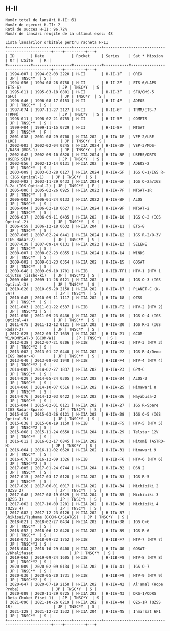 ## H-II

    Număr total de lansări H-II: 61
    Număr de eșecuri H-II: 2
    Rată de succes H-II: 96.72%
    Număr de lansări reușite de la ultimul eșec: 48
    
    Lista lansărilor orbitale pentru racheta H-II
    +----------+-----------------+------------+-----------+-----------------------------------+----+---------+---+
    | ID       | Date            | Rocket     | Series    | Sat * Mission                     | Or | LSite   | R |
    +----------+-----------------+------------+-----------+-----------------------------------+----+---------+---+
    | 1994-007 | 1994-02-03 2220 | H-II       | H-II-1F   | OREX                              | JP | TNSC*Y  | S |
    | 1994-056 | 1994-08-28 0750 | H-II       | H-II-2F   | ETS-6/LAPS (ETS-6)                | JP | TNSC*Y  | S |
    | 1995-011 | 1995-03-18 0801 | H-II       | H-II-3F   | SFU/GMS-5 (SFU)                   | JP | TNSC*Y  | S |
    | 1996-046 | 1996-08-17 0153 | H-II       | H-II-4F   | ADEOS                             | JP | TNSC*Y  | S |
    | 1997-074 | 1997-11-27 2127 | H-II       | H-II-6F   | TRMM/ETS-7 (TRMM)                 | JP | TNSC*Y  | S |
    | 1998-011 | 1998-02-21 0755 | H-II       | H-II-5F   | COMETS                            | JP | TNSC*Y  | S |
    | 1999-F04 | 1999-11-15 0729 | H-II       | H-II-8F   | MTSAT                             | JP | TNSC*Y  | F |
    | 2001-038 | 2001-08-29 0700 | H-IIA 202  | H-IIA-1F  | VEP-2/LRE (LRE)                   | JP | TNSC*Y  | S |
    | 2002-003 | 2002-02-04 0245 | H-IIA 2024 | H-IIA-2F  | VEP-3/MDS-1/DASH (MDS-1)          | JP | TNSC*Y  | S |
    | 2002-042 | 2002-09-10 0820 | H-IIA 2024 | H-IIA-3F  | USERS/DRTS (USERS SEM)            | JP | TNSC*Y  | S |
    | 2002-056 | 2002-12-14 0131 | H-IIA 202  | H-IIA-4F  | ADEOS-2                           | JP | TNSC*Y  | S |
    | 2003-009 | 2003-03-28 0127 | H-IIA 2024 | H-IIA-5F  | IGS O-1/IGS R-1 (IGS Optical-1)   | JP | TNSC*Y  | S |
    | 2003-F02 | 2003-11-29 0433 | H-IIA 2024 | H-IIA-6F  | IGS O-2a/IGS R-2a (IGS Optical-2) | JP | TNSC*Y  | F |
    | 2005-006 | 2005-02-26 0925 | H-IIA 2022 | H-IIA-7F  | MTSAT-1R                          | JP | TNSC*Y  | S |
    | 2006-002 | 2006-01-24 0133 | H-IIA 2022 | H-IIA-8F  | ALOS                              | JP | TNSC*Y  | S |
    | 2006-004 | 2006-02-18 0627 | H-IIA 2024 | H-IIA-9F  | MTSAT-2                           | JP | TNSC*Y  | S |
    | 2006-037 | 2006-09-11 0435 | H-IIA 202  | H-IIA-10  | IGS O-2 (IGS Optical-2)           | JP | TNSC*Y  | S |
    | 2006-059 | 2006-12-18 0632 | H-IIA 204  | H-IIA-11  | ETS-8                             | JP | TNSC*Y  | S |
    | 2007-005 | 2007-02-24 0441 | H-IIA 2024 | H-IIA-12  | IGS R-2/O-3V (IGS Radar-2)        | JP | TNSC*Y  | S |
    | 2007-039 | 2007-09-14 0131 | H-IIA 2022 | H-IIA-13  | SELENE                            | JP | TNSC*Y  | S |
    | 2008-007 | 2008-02-23 0855 | H-IIA 2024 | H-IIA-14  | WINDS                             | JP | TNSC*Y  | S |
    | 2009-002 | 2009-01-23 0354 | H-IIA 202  | H-IIA-15  | GOSAT                             | JP | TNSC*Y  | S |
    | 2009-048 | 2009-09-10 1701 | H-IIB      | H-IIB-TF1 | HTV-1 (HTV 1 Gijutso jissho-ki)   | JP | TNSC*Y2 | S |
    | 2009-066 | 2009-11-28 0121 | H-IIA 202  | H-IIA-16  | IGS O-3 (IGS Optical-3)           | JP | TNSC*Y  | S |
    | 2010-020 | 2010-05-20 2158 | H-IIA 202  | H-IIA-17  | PLANET-C (K-SAT)                  | JP | TNSC*Y  | S |
    | 2010-045 | 2010-09-11 1117 | H-IIA 202  | H-IIA-18  | QZSS                              | JP | TNSC*Y  | S |
    | 2011-003 | 2011-01-22 0537 | H-IIB      | H-IIB-F2  | HTV-2 (HTV 2)                     | JP | TNSC*Y2 | S |
    | 2011-050 | 2011-09-23 0436 | H-IIA 202  | H-IIA-19  | IGS O-4 (IGS Optical-4)           | JP | TNSC*Y  | S |
    | 2011-075 | 2011-12-12 0121 | H-IIA 202  | H-IIA-20  | IGS R-3 (IGS Radar-3)             | JP | TNSC*Y  | S |
    | 2012-025 | 2012-05-17 1639 | H-IIA 202  | H-IIA-21  | GCOM-W1/KOMPSAT-3 (GCOM-W1)       | JP | TNSC*Y  | S |
    | 2012-038 | 2012-07-21 0206 | H-IIB      | H-IIB-F3  | HTV-3 (HTV 3)                     | JP | TNSC*Y2 | S |
    | 2013-002 | 2013-01-27 0440 | H-IIA 202  | H-IIA-22  | IGS R-4/Demo (IGS Radar-4)        | JP | TNSC*Y  | S |
    | 2013-040 | 2013-08-03 1948 | H-IIB      | H-IIB-F4  | HTV-4 (HTV 4)                     | JP | TNSC*Y2 | S |
    | 2014-009 | 2014-02-27 1837 | H-IIA 202  | H-IIA-23  | GPM-C                             | JP | TNSC*Y  | S |
    | 2014-029 | 2014-05-24 0305 | H-IIA 202  | H-IIA-24  | ALOS-2                            | JP | TNSC*Y  | S |
    | 2014-060 | 2014-10-07 0516 | H-IIA 202  | H-IIA-25  | Himawari 8                        | JP | TNSC*Y  | S |
    | 2014-076 | 2014-12-03 0422 | H-IIA 202  | H-IIA-26  | Hayabusa-2                        | JP | TNSC*Y  | S |
    | 2015-004 | 2015-02-01 0121 | H-IIA 202  | H-IIA-27  | IGS R-Spare (IGS Radar-Spare)     | JP | TNSC*Y  | S |
    | 2015-015 | 2015-03-26 0121 | H-IIA 202  | H-IIA-28  | IGS O-5 (IGS Optical-5)           | JP | TNSC*Y  | S |
    | 2015-038 | 2015-08-19 1150 | H-IIB      | H-IIB-F5  | HTV-5 (HTV 5)                     | JP | TNSC*Y2 | S |
    | 2015-068 | 2015-11-24 0650 | H-IIA 204  | H-IIA-29  | Telstar 12V                       | JP | TNSC*Y  | S |
    | 2016-012 | 2016-02-17 0845 | H-IIA 202  | H-IIA-30  | Hitomi (ASTRO-H)                  | JP | TNSC*Y  | S |
    | 2016-064 | 2016-11-02 0620 | H-IIA 202  | H-IIA-31  | Himawari 9                        | JP | TNSC*Y  | S |
    | 2016-076 | 2016-12-09 1326 | H-IIB      | H-IIB-F6  | HTV-6 (HTV 6)                     | JP | TNSC*Y2 | S |
    | 2017-005 | 2017-01-24 0744 | H-IIA 204  | H-IIA-32  | DSN 2                             | JP | TNSC*Y  | S |
    | 2017-015 | 2017-03-17 0120 | H-IIA 202  | H-IIA-33  | IGS R-5                           | JP | TNSC*Y  | S |
    | 2017-028 | 2017-06-01 0017 | H-IIA 202  | H-IIA-34  | Michibiki 2 (QZSS 2)              | JP | TNSC*Y  | S |
    | 2017-048 | 2017-08-19 0529 | H-IIA 204  | H-IIA-35  | Michibiki 3 (QZSS 3)              | JP | TNSC*Y  | S |
    | 2017-062 | 2017-10-09 2201 | H-IIA 202  | H-IIA-36  | Michibiki 4 (QZSS 4)              | JP | TNSC*Y  | S |
    | 2017-082 | 2017-12-23 0126 | H-IIA 202  | H-IIA-37  | Shikisai/Tsubame (GCOM-C/SLATGS)  | JP | TNSC*Y  | S |
    | 2018-021 | 2018-02-27 0434 | H-IIA 202  | H-IIA-38  | IGS O-6                           | JP | TNSC*Y  | S |
    | 2018-052 | 2018-06-12 0420 | H-IIA 202  | H-IIA-39  | IGS R-6                           | JP | TNSC*Y  | S |
    | 2018-073 | 2018-09-22 1752 | H-IIB      | H-IIB-F7  | HTV-7 (HTV 7)                     | JP | TNSC*Y2 | S |
    | 2018-084 | 2018-10-29 0408 | H-IIA 202  | H-IIA-40  | GOSAT-2/Khalifasat                | JP | TNSC*Y  | S |
    | 2019-062 | 2019-09-24 1605 | H-IIB      | H-IIB-F8  | HTV-8 (HTV 8)                     | JP | TNSC*Y2 | S |
    | 2020-009 | 2020-02-09 0134 | H-IIA 202  | H-IIA-41  | IGS O-7                           | JP | TNSC*Y  | S |
    | 2020-030 | 2020-05-20 1731 | H-IIB      | H-IIB-F9  | HTV-9 (HTV 9)                     | JP | TNSC*Y2 | S |
    | 2020-047 | 2020-07-19 2158 | H-IIA 202  | H-IIA-42  | Al'amal (Hope Probe)              | JP | TNSC*Y  | S |
    | 2020-089 | 2020-11-29 0725 | H-IIA 202  | H-IIA-43  | DRS-1/ODRS (Deta Chukei Eisei 1)  | JP | TNSC*Y  | S |
    | 2021-096 | 2021-10-26 0219 | H-IIA 202  | H-IIA-44  | QZS-1R (QZSS 1R)                  | JP | TNSC*Y  | S |
    | 2021-128 | 2021-12-22 1532 | H-IIA 204  | H-IIA-45  | Inmarsat 6F1                      | JP | TNSC*Y  | S |
    +----------+-----------------+------------+-----------+-----------------------------------+----+---------+---+
    


